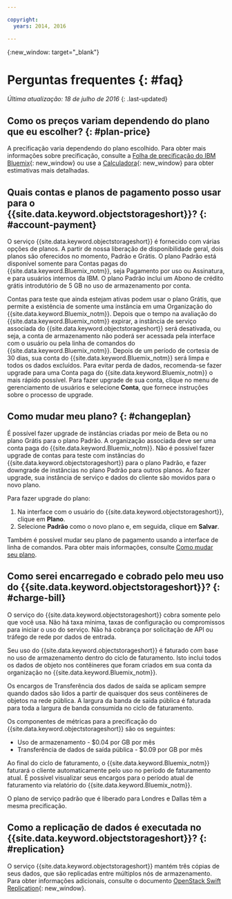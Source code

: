 ```yaml
---

copyright:
  years: 2014, 2016

---
```


{:new_window: target="_blank"}

# Perguntas frequentes {: #faq} 

*Última atualização: 18 de julho de 2016*
{: .last-updated}


## Como os preços variam dependendo do plano que eu escolher? {: #plan-price}
A precificação varia dependendo do plano escolhido. Para obter mais informações sobre precificação, consulte a [Folha de precificação do IBM Bluemix](https://console.ng.bluemix.net/pricing/){: new_window} ou use a [Calculadora](https://console.ng.bluemix.net/?direct=classic/#/pricing/cloudOEPaneId=pricing&paneId=pricingSheet){: new_window} para obter estimativas mais detalhadas.


## Quais contas e planos de pagamento posso usar para o {{site.data.keyword.objectstorageshort}}? {: #account-payment}
O serviço {{site.data.keyword.objectstorageshort}} é fornecido com várias opções de planos. A partir de nossa liberação de disponibilidade geral, dois planos são oferecidos no momento, Padrão e Grátis. O plano Padrão está disponível somente para Contas pagas do {{site.data.keyword.Bluemix_notm}}, seja Pagamento por uso ou Assinatura, e para usuários internos da IBM. O plano Padrão inclui um Abono de crédito grátis introdutório de 5 GB no uso de armazenamento por conta.

Contas para teste que ainda estejam ativas podem usar o plano Grátis, que permite a existência de somente uma instância em uma Organização do {{site.data.keyword.Bluemix_notm}}. Depois que o tempo na avaliação do {{site.data.keyword.Bluemix_notm}} expirar, a instância de serviço associada do {{site.data.keyword.objectstorageshort}} será desativada, ou seja, a conta de armazenamento não poderá ser acessada pela interface com o usuário ou pela linha de comandos do {{site.data.keyword.Bluemix_notm}}. Depois de um período de cortesia de 30 dias, sua conta do {{site.data.keyword.Bluemix_notm}} será limpa e todos os dados excluídos. Para evitar perda de dados, recomenda-se fazer upgrade para uma Conta paga do {{site.data.keyword.Bluemix_notm}} o mais rápido possível. Para fazer upgrade de sua conta, clique no menu de gerenciamento de usuários e selecione **Conta**, que fornece instruções sobre o processo de upgrade.

## Como mudar meu plano? {: #changeplan}  
É possível fazer upgrade de instâncias criadas por meio de Beta ou no plano Grátis para o plano Padrão. A organização associada deve ser uma conta paga do {{site.data.keyword.Bluemix_notm}}. Não é possível fazer upgrade de contas para teste com instâncias do {{site.data.keyword.objectstorageshort}} para o plano Padrão, e fazer downgrade de instâncias no plano Padrão para outros planos. Ao fazer upgrade, sua instância de serviço e dados do cliente são movidos para o novo plano.

Para fazer upgrade do plano:
1.	Na interface com o usuário do {{site.data.keyword.objectstorageshort}}, clique em **Plano**.
2.	Selecione **Padrão** como o novo plano e, em seguida, clique em **Salvar**.

Também é possível mudar seu plano de pagamento usando a interface de linha de comandos. Para obter mais informações, consulte [Como mudar seu plano](../../pricing/index.html#changing).


## Como serei encarregado e cobrado pelo meu uso do {{site.data.keyword.objectstorageshort}}? {: #charge-bill}

O serviço do {{site.data.keyword.objectstorageshort}} cobra somente pelo que você usa.  Não há taxa mínima, taxas de configuração ou compromissos para iniciar o uso do serviço. Não há cobrança por solicitação de API ou tráfego de rede por dados de entrada.

Seu uso do {{site.data.keyword.objectstorageshort}} é faturado com base no uso de armazenamento dentro do ciclo de faturamento. Isto inclui todos os dados de objeto nos contêineres que foram criados em sua conta da organização no {{site.data.keyword.Bluemix_notm}}. 

Os encargos de Transferência dos dados de saída se aplicam sempre quando dados são lidos a partir de quaisquer dos seus contêineres de objetos na rede pública. A largura da banda de saída pública é faturada para toda a largura de banda consumida no ciclo de faturamento.

Os componentes de métricas para a precificação do {{site.data.keyword.objectstorageshort}} são os seguintes:
* Uso de armazenamento  - $0.04 por GB por mês
* Transferência de dados de saída pública  - $0.09 por GB por mês 

Ao final do ciclo de faturamento, o {{site.data.keyword.Bluemix_notm}}  faturará o cliente automaticamente pelo uso no período de faturamento atual. É possível visualizar seus encargos para o período atual de faturamento via relatório do {{site.data.keyword.Bluemix_notm}}.

O plano de serviço padrão que é liberado para Londres e Dallas têm a mesma precificação.

## Como a replicação de dados é executada no {{site.data.keyword.objectstorageshort}}? {: #replication}
O serviço {{site.data.keyword.objectstorageshort}} mantém três cópias de seus dados, que são replicadas entre múltiplos nós de armazenamento. Para obter informações adicionais, consulte o documento [OpenStack Swift Replication](http://docs.openstack.org/developer/swift/overview_replication.html){: new_window}.

